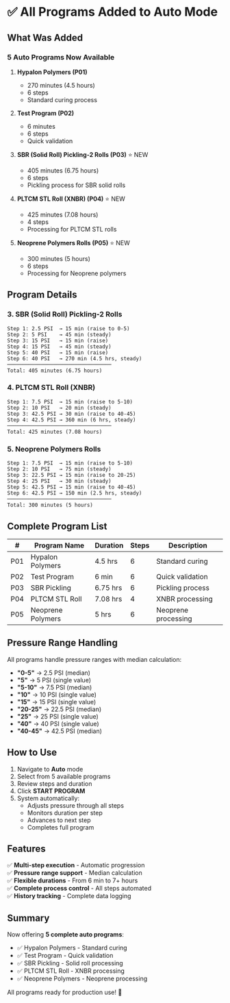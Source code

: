 # ✅ All Programs Added to Auto Mode

## What Was Added

### 5 Auto Programs Now Available

1. **Hypalon Polymers (P01)**
   - 270 minutes (4.5 hours)
   - 6 steps
   - Standard curing process

2. **Test Program (P02)**
   - 6 minutes
   - 6 steps
   - Quick validation

3. **SBR (Solid Roll) Pickling-2 Rolls (P03)** ⭐ NEW
   - 405 minutes (6.75 hours)
   - 6 steps
   - Pickling process for SBR solid rolls

4. **PLTCM STL Roll (XNBR) (P04)** ⭐ NEW
   - 425 minutes (7.08 hours)
   - 4 steps
   - Processing for PLTCM STL rolls

5. **Neoprene Polymers Rolls (P05)** ⭐ NEW
   - 300 minutes (5 hours)
   - 6 steps
   - Processing for Neoprene polymers

## Program Details

### 3. SBR (Solid Roll) Pickling-2 Rolls
```
Step 1: 2.5 PSI  → 15 min (raise to 0-5)
Step 2: 5 PSI    → 45 min (steady)
Step 3: 15 PSI   → 15 min (raise)
Step 4: 15 PSI   → 45 min (steady)
Step 5: 40 PSI   → 15 min (raise)
Step 6: 40 PSI   → 270 min (4.5 hrs, steady)
──────────────────────────────────
Total: 405 minutes (6.75 hours)
```

### 4. PLTCM STL Roll (XNBR)
```
Step 1: 7.5 PSI  → 15 min (raise to 5-10)
Step 2: 10 PSI   → 20 min (steady)
Step 3: 42.5 PSI → 30 min (raise to 40-45)
Step 4: 42.5 PSI → 360 min (6 hrs, steady)
──────────────────────────────────
Total: 425 minutes (7.08 hours)
```

### 5. Neoprene Polymers Rolls
```
Step 1: 7.5 PSI  → 15 min (raise to 5-10)
Step 2: 10 PSI   → 75 min (steady)
Step 3: 22.5 PSI → 15 min (raise to 20-25)
Step 4: 25 PSI   → 30 min (steady)
Step 5: 42.5 PSI → 15 min (raise to 40-45)
Step 6: 42.5 PSI → 150 min (2.5 hrs, steady)
──────────────────────────────────
Total: 300 minutes (5 hours)
```

## Complete Program List

| # | Program Name | Duration | Steps | Description |
|---|--------------|----------|-------|-------------|
| P01 | Hypalon Polymers | 4.5 hrs | 6 | Standard curing |
| P02 | Test Program | 6 min | 6 | Quick validation |
| P03 | SBR Pickling | 6.75 hrs | 6 | Pickling process |
| P04 | PLTCM STL Roll | 7.08 hrs | 4 | XNBR processing |
| P05 | Neoprene Polymers | 5 hrs | 6 | Neoprene processing |

## Pressure Range Handling

All programs handle pressure ranges with median calculation:
- **"0-5"** → 2.5 PSI (median)
- **"5"** → 5 PSI (single value)
- **"5-10"** → 7.5 PSI (median)
- **"10"** → 10 PSI (single value)
- **"15"** → 15 PSI (single value)
- **"20-25"** → 22.5 PSI (median)
- **"25"** → 25 PSI (single value)
- **"40"** → 40 PSI (single value)
- **"40-45"** → 42.5 PSI (median)

## How to Use

1. Navigate to **Auto** mode
2. Select from 5 available programs
3. Review steps and duration
4. Click **START PROGRAM**
5. System automatically:
   - Adjusts pressure through all steps
   - Monitors duration per step
   - Advances to next step
   - Completes full program

## Features

✅ **Multi-step execution** - Automatic progression  
✅ **Pressure range support** - Median calculation  
✅ **Flexible durations** - From 6 min to 7+ hours  
✅ **Complete process control** - All steps automated  
✅ **History tracking** - Complete data logging  

## Summary

Now offering **5 complete auto programs**:
- ✅ Hypalon Polymers - Standard curing
- ✅ Test Program - Quick validation
- ✅ SBR Pickling - Solid roll processing
- ✅ PLTCM STL Roll - XNBR processing
- ✅ Neoprene Polymers - Neoprene processing

All programs ready for production use! 🎉

